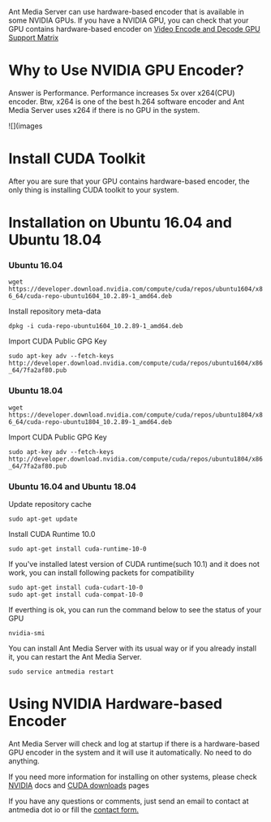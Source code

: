 Ant Media Server can use hardware-based encoder that is available in some NVIDIA GPUs. If you have a NVIDIA GPU, you can check that your GPU contains hardware-based encoder on [Video Encode and Decode GPU Support Matrix](https://developer.nvidia.com/video-encode-decode-gpu-support-matrix)

# Why to Use NVIDIA GPU Encoder?

Answer is Performance. Performance increases 5x over x264(CPU) encoder. Btw, x264 is one of the best h.264 software encoder and Ant Media Server uses x264 if there is no GPU in the system.

![](images

# Install CUDA Toolkit

After you are sure that your GPU contains hardware-based encoder, the only thing is installing CUDA toolkit to your system.

# Installation on Ubuntu 16.04 and Ubuntu 18.04

### Ubuntu 16.04

`wget https://developer.download.nvidia.com/compute/cuda/repos/ubuntu1604/x86_64/cuda-repo-ubuntu1604_10.2.89-1_amd64.deb`

Install repository meta-data

`dpkg -i cuda-repo-ubuntu1604_10.2.89-1_amd64.deb`

Import CUDA Public GPG Key

`sudo apt-key adv --fetch-keys http://developer.download.nvidia.com/compute/cuda/repos/ubuntu1604/x86_64/7fa2af80.pub`

### Ubuntu 18.04

`wget https://developer.download.nvidia.com/compute/cuda/repos/ubuntu1804/x86_64/cuda-repo-ubuntu1804_10.2.89-1_amd64.deb`

Import CUDA Public GPG Key

`sudo apt-key adv --fetch-keys http://developer.download.nvidia.com/compute/cuda/repos/ubuntu1804/x86_64/7fa2af80.pub`

### Ubuntu 16.04 and Ubuntu 18.04

Update repository cache

`sudo apt-get update`

Install CUDA Runtime 10.0

`sudo apt-get install cuda-runtime-10-0`

If you've installed latest version of CUDA runtime(such 10.1) and it does not work, you can install following packets for compatibility
```
sudo apt-get install cuda-cudart-10-0
sudo apt-get install cuda-compat-10-0
```
If everthing is ok, you can run the command below to see the status of your GPU

`nvidia-smi`

You can install Ant Media Server with its usual way or if you already install it, you can restart the Ant Media Server.

`sudo service antmedia restart`

# Using NVIDIA Hardware-based Encoder

Ant Media Server will check and log at startup if there is a hardware-based GPU encoder in the system and it will use it automatically. No need to do anything.

If you need more information for installing on other systems, please check [NVIDIA](https://docs.nvidia.com/cuda/cuda-installation-guide-linux/index.html) docs and [CUDA downloads](https://developer.nvidia.com/cuda-downloads?target_os=Linux&target_arch=x86_64&target_distro=Ubuntu&target_version=1604&target_type=debnetwork) pages

If you have any questions or comments,  just send an email to contact at antmedia dot io or fill the <a href="https://antmedia.io/#contact">contact form.</a>

